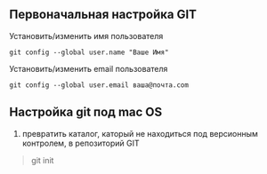 ## Первоначальная настройка GIT
Установить/изменить имя пользователя

    git config --global user.name "Ваше Имя"

Установить/изменить email пользователя

    git config --global user.email ваша@почта.com

## Настройка git под mac OS

1. превратить каталог, каторый не находиться под версионным контролем, в репозиторий GIT
  >git init

